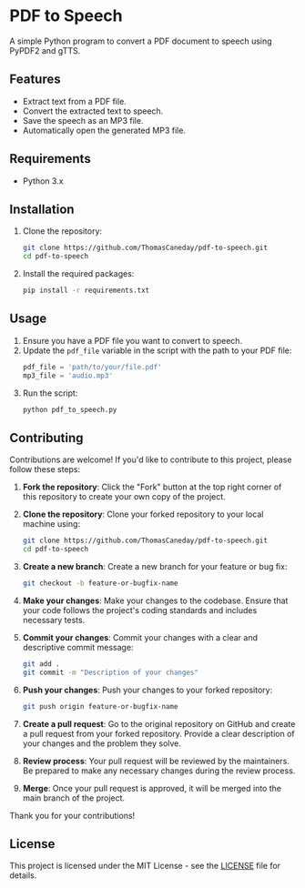 # PDF to Speech

A simple Python program to convert a PDF document to speech using PyPDF2 and gTTS.

## Features

- Extract text from a PDF file.
- Convert the extracted text to speech.
- Save the speech as an MP3 file.
- Automatically open the generated MP3 file.

## Requirements

- Python 3.x

## Installation

1. Clone the repository:
    ```sh
    git clone https://github.com/ThomasCaneday/pdf-to-speech.git
    cd pdf-to-speech
    ```

2. Install the required packages:
    ```sh
    pip install -r requirements.txt
    ```

## Usage

1. Ensure you have a PDF file you want to convert to speech.
2. Update the `pdf_file` variable in the script with the path to your PDF file:
    ```python
    pdf_file = 'path/to/your/file.pdf'
    mp3_file = 'audio.mp3'
    ```
3. Run the script:
    ```sh
    python pdf_to_speech.py
    ```

## Contributing

Contributions are welcome! If you'd like to contribute to this project, please follow these steps:

1. **Fork the repository**: Click the "Fork" button at the top right corner of this repository to create your own copy of the project.

2. **Clone the repository**: Clone your forked repository to your local machine using:
    ```sh
    git clone https://github.com/ThomasCaneday/pdf-to-speech.git
    cd pdf-to-speech
    ```

3. **Create a new branch**: Create a new branch for your feature or bug fix:
    ```sh
    git checkout -b feature-or-bugfix-name
    ```

4. **Make your changes**: Make your changes to the codebase. Ensure that your code follows the project's coding standards and includes necessary tests.

5. **Commit your changes**: Commit your changes with a clear and descriptive commit message:
    ```sh
    git add .
    git commit -m "Description of your changes"
    ```

6. **Push your changes**: Push your changes to your forked repository:
    ```sh
    git push origin feature-or-bugfix-name
    ```

7. **Create a pull request**: Go to the original repository on GitHub and create a pull request from your forked repository. Provide a clear description of your changes and the problem they solve.

8. **Review process**: Your pull request will be reviewed by the maintainers. Be prepared to make any necessary changes during the review process.

9. **Merge**: Once your pull request is approved, it will be merged into the main branch of the project.

Thank you for your contributions!

## License

This project is licensed under the MIT License - see the [LICENSE](LICENSE) file for details.
